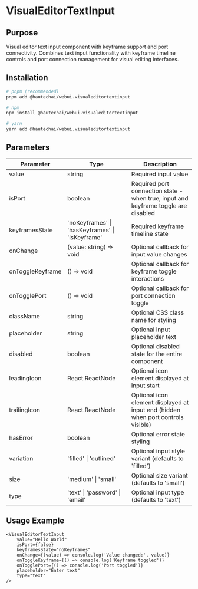 # VisualEditorTextInput

## Purpose

Visual editor text input component with keyframe support and port connectivity. Combines text input functionality with keyframe timeline controls and port connection management for visual editing interfaces.

## Installation

```bash
# pnpm (recommended)
pnpm add @hautechai/webui.visualeditortextinput

# npm
npm install @hautechai/webui.visualeditortextinput

# yarn
yarn add @hautechai/webui.visualeditortextinput
```

## Parameters

| Parameter        | Type                                            | Description                                                                        |
| ---------------- | ----------------------------------------------- | ---------------------------------------------------------------------------------- |
| value            | string                                          | Required input value                                                               |
| isPort           | boolean                                         | Required port connection state - when true, input and keyframe toggle are disabled |
| keyframesState   | 'noKeyframes' \| 'hasKeyframes' \| 'isKeyframe' | Required keyframe timeline state                                                   |
| onChange         | (value: string) => void                         | Optional callback for input value changes                                          |
| onToggleKeyframe | () => void                                      | Optional callback for keyframe toggle interactions                                 |
| onTogglePort     | () => void                                      | Optional callback for port connection toggle                                       |
| className        | string                                          | Optional CSS class name for styling                                                |
| placeholder      | string                                          | Optional input placeholder text                                                    |
| disabled         | boolean                                         | Optional disabled state for the entire component                                   |
| leadingIcon      | React.ReactNode                                 | Optional icon element displayed at input start                                     |
| trailingIcon     | React.ReactNode                                 | Optional icon element displayed at input end (hidden when port controls visible)   |
| hasError         | boolean                                         | Optional error state styling                                                       |
| variation        | 'filled' \| 'outlined'                          | Optional input style variant (defaults to 'filled')                                |
| size             | 'medium' \| 'small'                             | Optional size variant (defaults to 'small')                                        |
| type             | 'text' \| 'password' \| 'email'                 | Optional input type (defaults to 'text')                                           |

## Usage Example

```tsx
<VisualEditorTextInput
    value="Hello World"
    isPort={false}
    keyframesState="noKeyframes"
    onChange={(value) => console.log('Value changed:', value)}
    onToggleKeyframe={() => console.log('Keyframe toggled')}
    onTogglePort={() => console.log('Port toggled')}
    placeholder="Enter text"
    type="text"
/>
```
